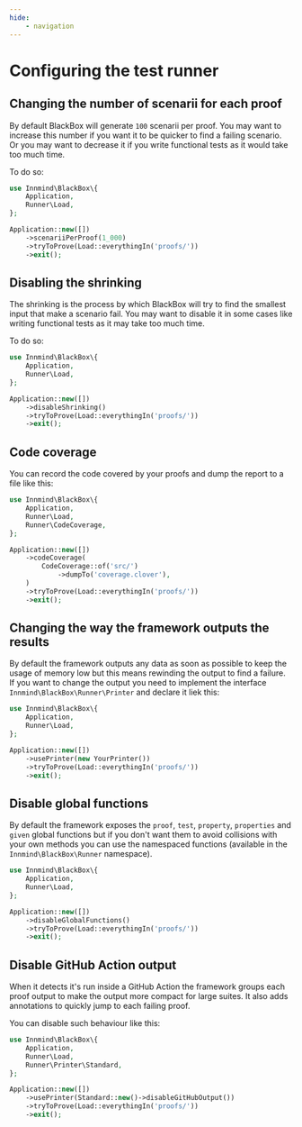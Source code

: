```yaml
---
hide:
    - navigation
---
```


# Configuring the test runner

## Changing the number of scenarii for each proof

By default BlackBox will generate `100` scenarii per proof. You may want to increase this number if you want it to be quicker to find a failing scenario. Or you may want to decrease it if you write functional tests as it would take too much time.

To do so:

```php
use Innmind\BlackBox\{
    Application,
    Runner\Load,
};

Application::new([])
    ->scenariiPerProof(1_000)
    ->tryToProve(Load::everythingIn('proofs/'))
    ->exit();
```

## Disabling the shrinking

The shrinking is the process by which BlackBox will try to find the smallest input that make a scenario fail. You may want to disable it in some cases like writing functional tests as it may take too much time.

To do so:

```php
use Innmind\BlackBox\{
    Application,
    Runner\Load,
};

Application::new([])
    ->disableShrinking()
    ->tryToProve(Load::everythingIn('proofs/'))
    ->exit();
```

## Code coverage

You can record the code covered by your proofs and dump the report to a file like this:

```php
use Innmind\BlackBox\{
    Application,
    Runner\Load,
    Runner\CodeCoverage,
};

Application::new([])
    ->codeCoverage(
        CodeCoverage::of('src/')
            ->dumpTo('coverage.clover'),
    )
    ->tryToProve(Load::everythingIn('proofs/'))
    ->exit();
```

## Changing the way the framework outputs the results

By default the framework outputs any data as soon as possible to keep the usage of memory low but this means rewinding the output to find a failure. If you want to change the output you need to implement the interface `Innmind\BlackBox\Runner\Printer` and declare it liek this:

```php
use Innmind\BlackBox\{
    Application,
    Runner\Load,
};

Application::new([])
    ->usePrinter(new YourPrinter())
    ->tryToProve(Load::everythingIn('proofs/'))
    ->exit();
```

## Disable global functions

By default the framework exposes the `proof`, `test`, `property`, `properties` and `given` global functions but if you don't want them to avoid collisions with your own methods you can use the namespaced functions (available in the `Innmind\BlackBox\Runner` namespace).

```php
use Innmind\BlackBox\{
    Application,
    Runner\Load,
};

Application::new([])
    ->disableGlobalFunctions()
    ->tryToProve(Load::everythingIn('proofs/'))
    ->exit();
```

## Disable GitHub Action output

When it detects it's run inside a GitHub Action the framework groups each proof output to make the output more compact for large suites. It also adds annotations to quickly jump to each failing proof.

You can disable such behaviour like this:

```php hl_lines="4 8"
use Innmind\BlackBox\{
    Application,
    Runner\Load,
    Runner\Printer\Standard,
};

Application::new([])
    ->usePrinter(Standard::new()->disableGitHubOutput())
    ->tryToProve(Load::everythingIn('proofs/'))
    ->exit();
```
